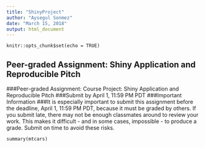 ```yaml
---
title: "ShinyProject"
author: "Aysegul Sonmez"
date: "March 15, 2018"
output: html_document
---
```


```{r setup, include=FALSE}
knitr::opts_chunk$set(echo = TRUE)
```

## Peer-graded Assignment: Shiny Application and Reproducible Pitch
###Peer-graded Assignment: Course Project: Shiny Application and Reproducible Pitch
###Submit by April 1, 11:59 PM PDT
###Important Information
###It is especially important to submit this assignment before the deadline, April 1, 11:59 PM PDT, because it must be graded by others. If you submit late, there may not be enough classmates around to review your work. This makes it difficult - and in some cases, impossible - to produce a grade. Submit on time to avoid these risks.


```{r cars,echo=true}
summary(mtcars)
```

